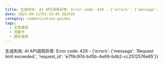 ```yaml
---
title: 生成失败: AI API调用异常: Error code: 429 - {'errors': {'message': 'Request limit exceeded.', 'request_id': '7f60e88a-45cc-4bb0-b99b-b2f2adf72b54'}}
date: 2025-09-11T01:14:45.362916
category: communication-guides
tags:
  - 全球通信
  - 流量卡
  - 国际漫游
---
```


生成失败: AI API调用异常: Error code: 429 - {'errors': {'message': 'Request limit exceeded.', 'request_id': 'e7f9c97d-b45b-4e69-bdb2-cc2512576e85'}}